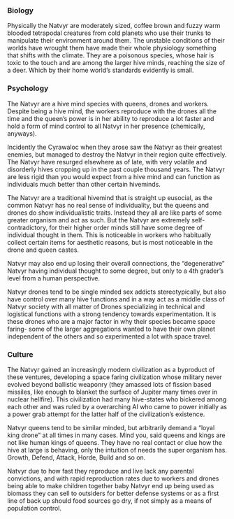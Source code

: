 
### Biology

Physically the Natvyr are moderately sized, coffee brown and fuzzy warm blooded tetrapodal creatures from cold planets who use their trunks to manipulate their environment around them.  The unstable conditions of their worlds have wrought them have made their whole physiology something that shifts with the climate.  They are a poisonous species,  whose hair is toxic to the touch and are among the larger hive minds, reaching the size of a deer.  Which by their home world’s standards evidently is small.

### Psychology

The Natvyr are a hive mind species with queens, drones and workers.  Despite being a hive mind, the workers reproduce with the drones all the time and the queen’s power is in her ability to reproduce a lot faster and hold a form of mind control to all Natvyr in her presence (chemically, anyways).

Incidently the Cyrawaloc when they arose saw the Natvyr as their greatest enemies, but managed to destroy the Natvyr in their region quite effectively.  The Natvyr have resurged elsewhere as of late, with very volatile and disorderly hives cropping up in the past couple thousand years.  The Natvyr are less rigid than you would expect from a hive mind and can function as individuals much better than other certain hiveminds.

The Natvyr are a traditional hivemind that is straight up eusocial, as the common Natvyr has no real sense of
individuality, but the queens and drones do show individualistic traits.  Instead they all are like parts of some greater organism and act as such.  But the Natvyr are extremely self-contradictory, for their higher order minds still have some degree of individual thought in them.  This is noticeable in workers who habitually collect certain items for aesthetic reasons, but is most noticeable in the drone and queen castes.  

Natvyr may also end up losing their overall connections, the “degenerative” Natvyr having individual thought to some degree, but only to a 4th grader’s level from a human perspective.

Natvyr drones tend to be single minded sex addicts stereotypically, but also have control over many hive functions and in a way act as a middle class of Natvyr society with all matter of Drones specializing in technical and logistical functions with a strong tendency towards experimentation.  It is these drones who are a major factor in why their species became space faring- some of the larger aggregations wanted to have their own planet independent of the others and so experimented a lot with space travel.  

### Culture

The Natvyr gained an increasingly modern civilization as a byproduct of these ventures, developing a space faring civilization whose military never evolved beyond ballistic weaponry (they amassed lots of fission based missiles, like enough to blanket the surface of Jupiter many times over in nuclear hellfire).  This civilization had many hive-states who bickered among each other and was ruled by a overarching AI who came to power initially as a power grab attempt for the latter half of the civilization’s existence. 

Natvyr queens tend to be similar minded, but arbitrarily demand a “loyal king drone” at all times in many cases.  Mind you, said queens and kings are not like human kings of queens.  They have no real contact or clue how the hive at large is behaving, only the intuition of needs the super organism has.  Growth, Defend, Attack, Horde, Build and so on.

Natvyr due to how fast they reproduce and live lack any parental convictions, and with rapid reproduction rates due to workers and drones being able to make children together baby Natvyr end up being used as biomass they can sell to outsiders for better defense systems or as a first line of back up should food sources go dry, if not simply as a means of population control.
